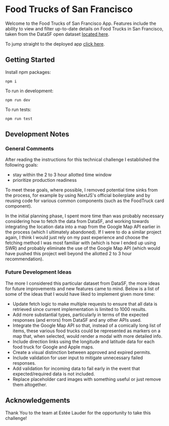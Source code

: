 # Food Trucks of San Francisco

Welcome to the Food Trucks of San Francisco App. Features include the ability to view and filter up-to-date details on Food Trucks in San Francisco, taken from the DataSF open dataset [located here](https://data.sfgov.org/Economy-and-Community/Mobile-Food-Facility-Permit/rqzj-sfat/data).

To jump straight to the deployed app [click here](https://san-fran-food-trucks.vercel.app/).

## Getting Started

Install npm packages:

`npm i`

To run in development:

`npm run dev`

To run tests:

`npm run test`

## Development Notes

### General Comments

After reading the instructions for this technical challenge I established the following goals:

* stay within the 2 to 3 hour allotted time window
* prioritize production readiness

To meet these goals, where possible, I removed potential time sinks from the process, for example by using NextJS's official boilerplate and by reusing code for various common components (such as the FoodTruck card component).

In the initial planning phase, I spent more time than was probably necessary considering how to fetch the data from DataSF, and working towards integrating the location data into a map from the Google Map API earlier in the process (which I ultimately abandoned). If I were to do a similar project again, I think I would just rely on my past experience and choose the fetching method I was most familiar with (which is how I ended up using SWR) and probably eliminate the use of the Google Map API (which would have pushed this project well beyond the allotted 2 to 3 hour recommendation).

### Future Development Ideas

The more I considered this particular dataset from DataSF, the more ideas for future improvements and new features came to mind. Below is a list of some of the ideas that I would have liked to implement given more time:

* Update fetch logic to make multiple requests to ensure that all data is retrieved since current implementation is limited to 1000 results.
* Add more substantial types, particularly in terms of the expected responses (and errors) from DataSF and any other APIs used.
* Integrate the Google Map API so that, instead of a comically long list of items, these various food trucks could be represented as markers on a map that, when selected, would render a modal with more detailed info.
* Include direction links using the longitude and latitude data for each food truck for Google and Apple maps.
* Create a visual distinction between approved and expired permits.
* Include validation for user input to mitigate unnecessary failed responses.
* Add validation for incoming data to fail early in the event that expected/required data is not included.
* Replace placeholder card images with something useful or just remove them altogether.
## Acknowledgements

Thank You to the team at Estée Lauder for the opportunity to take this challenge!
